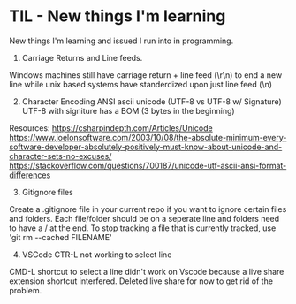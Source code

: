 # TIL - New things I'm learning

New things I'm learning and issued I run into in programming.

1. Carriage Returns and Line feeds.

Windows machines still have carriage return + line feed (\r\n) to end a new line while unix based systems have standerdized upon just line feed (\n)

2. Character Encoding
   ANSI
   ascii
   unicode (UTF-8 vs UTF-8 w/ Signature)  
   UTF-8 with signiture has a BOM (3 bytes in the beginning)

Resources:
https://csharpindepth.com/Articles/Unicode
https://www.joelonsoftware.com/2003/10/08/the-absolute-minimum-every-software-developer-absolutely-positively-must-know-about-unicode-and-character-sets-no-excuses/
https://stackoverflow.com/questions/700187/unicode-utf-ascii-ansi-format-differences

3. Gitignore files

Create a .gitignore file in your current repo if you want to ignore certain files and folders.
Each file/folder should be on a seperate line and folders need to have a / at the end.
To stop tracking a file that is currently tracked, use 'git rm --cached FILENAME'

4. VSCode CTR-L not working to select line

CMD-L shortcut to select a line didn't work on Vscode because a live share extension shortcut interfered. Deleted live share for now to get rid of the problem.